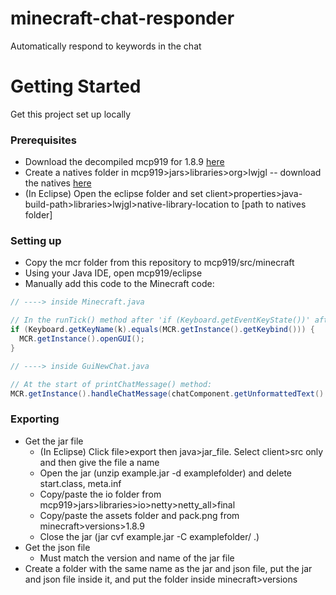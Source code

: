 # minecraft-chat-responder
Automatically respond to keywords in the chat

# Getting Started
Get this project set up locally
### Prerequisites
* Download the decompiled mcp919 for 1.8.9 [here](https://github.com/Marcelektro/MCP-919)
* Create a natives folder in mcp919>jars>libraries>org>lwjgl -- download the natives [here](https://legacy.lwjgl.org)
* (In Eclipse) Open the eclipse folder and set client>properties>java-build-path>libraries>lwjgl>native-library-location to [path to natives folder]
### Setting up
* Copy the mcr folder from this repository to mcp919/src/minecraft
* Using your Java IDE, open mcp919/eclipse
* Manually add this code to the Minecraft code:

```java
// ----> inside Minecraft.java

// In the runTick() method after 'if (Keyboard.getEventKeyState())' after 'if (this.currentScreen != null) { } else {':
if (Keyboard.getKeyName(k).equals(MCR.getInstance().getKeybind())) {
  MCR.getInstance().openGUI();
}
```
```java
// ----> inside GuiNewChat.java

// At the start of printChatMessage() method:
MCR.getInstance().handleChatMessage(chatComponent.getUnformattedText().replaceAll("§.", ""));
```
### Exporting
* Get the jar file
  * (In Eclipse) Click file>export then java>jar_file. Select client>src only and then give the file a name
  * Open the jar (unzip example.jar -d examplefolder) and delete start.class, meta.inf
  * Copy/paste the io folder from mcp919>jars>libraries>io>netty>netty_all>final
  * Copy/paste the assets folder and pack.png from minecraft>versions>1.8.9
  * Close the jar (jar cvf example.jar -C examplefolder/ .)
* Get the json file
    * Must match the version and name of the jar file
* Create a folder with the same name as the jar and json file, put the jar and json file inside it, and put the folder inside minecraft>versions

